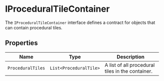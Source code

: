 # IProceduralTileContainer

The `IProceduralTileContainer` interface defines a contract for objects that can contain procedural tiles.

## Properties

| Name | Type | Description |
| --- | --- | --- |
| `ProceduralTiles` | `List<ProceduralTile>` | A list of all procedural tiles in the container. |
